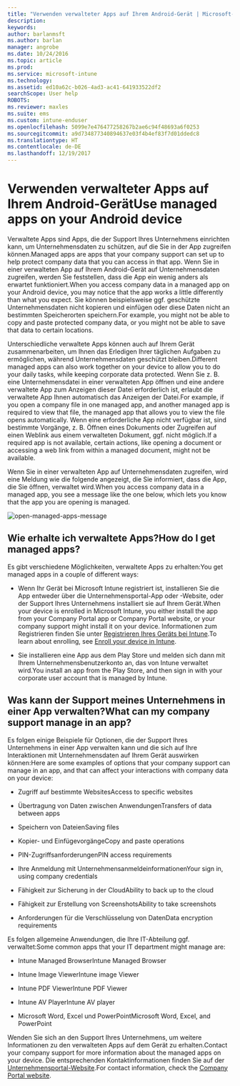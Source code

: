 ```yaml
---
title: "Verwenden verwalteter Apps auf Ihrem Android-Gerät | Microsoft-Dokumentation"
description: 
keywords: 
author: barlanmsft
ms.author: barlan
manager: angrobe
ms.date: 10/24/2016
ms.topic: article
ms.prod: 
ms.service: microsoft-intune
ms.technology: 
ms.assetid: ed10a62c-b026-4ad3-ac41-641933522df2
searchScope: User help
ROBOTS: 
ms.reviewer: maxles
ms.suite: ems
ms.custom: intune-enduser
ms.openlocfilehash: 5099e7e476477258267b2ae6c94f48693a6f0253
ms.sourcegitcommit: a9d734877340894637e03f4b4ef83f7d01ddedc8
ms.translationtype: HT
ms.contentlocale: de-DE
ms.lasthandoff: 12/19/2017
---
```

# <a name="use-managed-apps-on-your-android-device"></a><span data-ttu-id="6ac15-102">Verwenden verwalteter Apps auf Ihrem Android-Gerät</span><span class="sxs-lookup"><span data-stu-id="6ac15-102">Use managed apps on your Android device</span></span>

<span data-ttu-id="6ac15-103">Verwaltete Apps sind Apps, die der Support Ihres Unternehmens einrichten kann, um Unternehmensdaten zu schützen, auf die Sie in der App zugreifen können.</span><span class="sxs-lookup"><span data-stu-id="6ac15-103">Managed apps are apps that your company support can set up to help protect company data that you can access in that app.</span></span> <span data-ttu-id="6ac15-104">Wenn Sie in einer verwalteten App auf Ihrem Android-Gerät auf Unternehmensdaten zugreifen, werden Sie feststellen, dass die App ein wenig anders als erwartet funktioniert.</span><span class="sxs-lookup"><span data-stu-id="6ac15-104">When you access company data in a managed app on your Android device, you may notice that the app works a little differently than what you expect.</span></span> <span data-ttu-id="6ac15-105">Sie können beispielsweise ggf. geschützte Unternehmensdaten nicht kopieren und einfügen oder diese Daten nicht an bestimmten Speicherorten speichern.</span><span class="sxs-lookup"><span data-stu-id="6ac15-105">For example, you might not be able to copy and paste protected company data, or you might not be able to save that data to certain locations.</span></span>

<span data-ttu-id="6ac15-106">Unterschiedliche verwaltete Apps können auch auf Ihrem Gerät zusammenarbeiten, um Ihnen das Erledigen Ihrer täglichen Aufgaben zu ermöglichen, während Unternehmensdaten geschützt bleiben.</span><span class="sxs-lookup"><span data-stu-id="6ac15-106">Different managed apps can also work together on your device to allow you to do your daily tasks, while keeping corporate data protected.</span></span> <span data-ttu-id="6ac15-107">Wenn Sie z. B. eine Unternehmensdatei in einer verwalteten App öffnen und eine andere verwaltete App zum Anzeigen dieser Datei erforderlich ist, erlaubt die verwaltete App Ihnen automatisch das Anzeigen der Datei.</span><span class="sxs-lookup"><span data-stu-id="6ac15-107">For example, if you open a company file in one managed app, and another managed app is required to view that file, the managed app that allows you to view the file opens automatically.</span></span> <span data-ttu-id="6ac15-108">Wenn eine erforderliche App nicht verfügbar ist, sind bestimmte Vorgänge, z. B. Öffnen eines Dokuments oder Zugreifen auf einen Weblink aus einem verwalteten Dokument, ggf. nicht möglich.</span><span class="sxs-lookup"><span data-stu-id="6ac15-108">If a required app is not available, certain actions, like opening a document or accessing a web link from within a managed document, might not be available.</span></span>

<span data-ttu-id="6ac15-109">Wenn Sie in einer verwalteten App auf Unternehmensdaten zugreifen, wird eine Meldung wie die folgende angezeigt, die Sie informiert, dass die App, die Sie öffnen, verwaltet wird.</span><span class="sxs-lookup"><span data-stu-id="6ac15-109">When you access company data in a managed app, you see a message like the one below, which lets you know that the app you are opening is managed.</span></span>

![open-managed-apps-message](./media/managed-apps-message.png)

## <a name="how-do-i-get-managed-apps"></a><span data-ttu-id="6ac15-111">Wie erhalte ich verwaltete Apps?</span><span class="sxs-lookup"><span data-stu-id="6ac15-111">How do I get managed apps?</span></span>
<span data-ttu-id="6ac15-112">Es gibt verschiedene Möglichkeiten, verwaltete Apps zu erhalten:</span><span class="sxs-lookup"><span data-stu-id="6ac15-112">You get managed apps in a couple of different ways:</span></span>

-   <span data-ttu-id="6ac15-113">Wenn Ihr Gerät bei Microsoft Intune registriert ist, installieren Sie die App entweder über die Unternehmensportal-App oder -Website, oder der Support Ihres Unternehmens installiert sie auf Ihrem Gerät.</span><span class="sxs-lookup"><span data-stu-id="6ac15-113">When your device is enrolled in Microsoft Intune, you either install the app from your Company Portal app or Company Portal website, or your company support might install it on your device.</span></span> <span data-ttu-id="6ac15-114">Informationen zum Registrieren finden Sie unter [Registrieren Ihres Geräts bei Intune](enroll-your-device-in-Intune-android.md).</span><span class="sxs-lookup"><span data-stu-id="6ac15-114">To learn about enrolling, see [Enroll your device in Intune](enroll-your-device-in-Intune-android.md).</span></span>

-   <span data-ttu-id="6ac15-115">Sie installieren eine App aus dem Play Store und melden sich dann mit Ihrem Unternehmensbenutzerkonto an, das von Intune verwaltet wird.</span><span class="sxs-lookup"><span data-stu-id="6ac15-115">You install an app from the Play Store, and then sign in with your corporate user account that is managed by Intune.</span></span>

## <a name="what-can-my-company-support-manage-in-an-app"></a><span data-ttu-id="6ac15-116">Was kann der Support meines Unternehmens in einer App verwalten?</span><span class="sxs-lookup"><span data-stu-id="6ac15-116">What can my company support manage in an app?</span></span>
<span data-ttu-id="6ac15-117">Es folgen einige Beispiele für Optionen, die der Support Ihres Unternehmens in einer App verwalten kann und die sich auf Ihre Interaktionen mit Unternehmensdaten auf Ihrem Gerät auswirken können:</span><span class="sxs-lookup"><span data-stu-id="6ac15-117">Here are some examples of options that your company support can manage in an app, and that can affect your interactions with company data on your device:</span></span>

-   <span data-ttu-id="6ac15-118">Zugriff auf bestimmte Websites</span><span class="sxs-lookup"><span data-stu-id="6ac15-118">Access to specific websites</span></span>

-   <span data-ttu-id="6ac15-119">Übertragung von Daten zwischen Anwendungen</span><span class="sxs-lookup"><span data-stu-id="6ac15-119">Transfers of data between apps</span></span>

-   <span data-ttu-id="6ac15-120">Speichern von Dateien</span><span class="sxs-lookup"><span data-stu-id="6ac15-120">Saving files</span></span>

-   <span data-ttu-id="6ac15-121">Kopier- und Einfügevorgänge</span><span class="sxs-lookup"><span data-stu-id="6ac15-121">Copy and paste operations</span></span>

-   <span data-ttu-id="6ac15-122">PIN-Zugriffsanforderungen</span><span class="sxs-lookup"><span data-stu-id="6ac15-122">PIN access requirements</span></span>

-   <span data-ttu-id="6ac15-123">Ihre Anmeldung mit Unternehmensanmeldeinformationen</span><span class="sxs-lookup"><span data-stu-id="6ac15-123">Your sign in, using company credentials</span></span>

-   <span data-ttu-id="6ac15-124">Fähigkeit zur Sicherung in der Cloud</span><span class="sxs-lookup"><span data-stu-id="6ac15-124">Ability to back up to the cloud</span></span>

-   <span data-ttu-id="6ac15-125">Fähigkeit zur Erstellung von Screenshots</span><span class="sxs-lookup"><span data-stu-id="6ac15-125">Ability to take screenshots</span></span>

-   <span data-ttu-id="6ac15-126">Anforderungen für die Verschlüsselung von Daten</span><span class="sxs-lookup"><span data-stu-id="6ac15-126">Data encryption requirements</span></span>

<span data-ttu-id="6ac15-127">Es folgen allgemeine Anwendungen, die Ihre IT-Abteilung ggf. verwaltet:</span><span class="sxs-lookup"><span data-stu-id="6ac15-127">Some common apps that your IT department might manage are:</span></span>

-   <span data-ttu-id="6ac15-128">Intune Managed Browser</span><span class="sxs-lookup"><span data-stu-id="6ac15-128">Intune Managed Browser</span></span>

-   <span data-ttu-id="6ac15-129">Intune Image Viewer</span><span class="sxs-lookup"><span data-stu-id="6ac15-129">Intune image Viewer</span></span>

-   <span data-ttu-id="6ac15-130">Intune PDF Viewer</span><span class="sxs-lookup"><span data-stu-id="6ac15-130">Intune PDF Viewer</span></span>

-   <span data-ttu-id="6ac15-131">Intune AV Player</span><span class="sxs-lookup"><span data-stu-id="6ac15-131">Intune AV player</span></span>

-   <span data-ttu-id="6ac15-132">Microsoft Word, Excel und PowerPoint</span><span class="sxs-lookup"><span data-stu-id="6ac15-132">Microsoft Word, Excel, and PowerPoint</span></span>

<span data-ttu-id="6ac15-133">Wenden Sie sich an den Support Ihres Unternehmens, um weitere Informationen zu den verwalteten Apps auf dem Gerät zu erhalten.</span><span class="sxs-lookup"><span data-stu-id="6ac15-133">Contact your company support for more information about the managed apps on your device.</span></span> <span data-ttu-id="6ac15-134">Die entsprechenden Kontaktinformationen finden Sie auf der [Unternehmensportal-Website](https://portal.manage.microsoft.com#HelpDeskDialog).</span><span class="sxs-lookup"><span data-stu-id="6ac15-134">For contact information, check the [Company Portal website](https://portal.manage.microsoft.com#HelpDeskDialog).</span></span>
